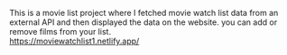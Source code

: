  This is a movie list project where I fetched movie watch list data from an external API and then displayed the data on the website. you can add or remove films from your list.  
   https://moviewatchlist1.netlify.app/     
 
